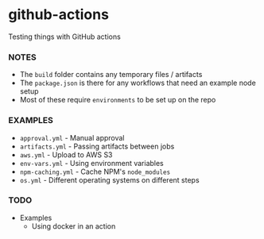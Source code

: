 # github-actions
Testing things with GitHub actions

### NOTES
- The `build` folder contains any temporary files / artifacts
- The `package.json` is there for any workflows that need an example node setup
- Most of these require `environments` to be set up on the repo

### EXAMPLES
- `approval.yml` - Manual approval
- `artifacts.yml` - Passing artifacts between jobs
- `aws.yml` - Upload to AWS S3
- `env-vars.yml` - Using environment variables
- `npm-caching.yml` - Cache NPM's `node_modules`
- `os.yml` - Different operating systems on different steps

### TODO
- Examples
    - Using docker in an action
